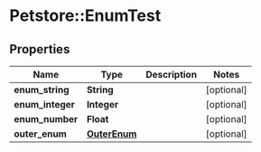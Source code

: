 # Petstore::EnumTest

## Properties
Name | Type | Description | Notes
------------ | ------------- | ------------- | -------------
**enum_string** | **String** |  | [optional] 
**enum_integer** | **Integer** |  | [optional] 
**enum_number** | **Float** |  | [optional] 
**outer_enum** | [**OuterEnum**](OuterEnum.md) |  | [optional] 


